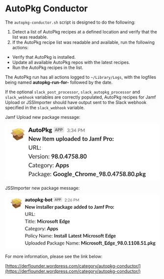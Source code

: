 # AutoPkg Conductor

The `autopkg-conductor.sh` script is designed to do the following:

1. Detect a list of AutoPkg recipes at a defined location and verify that the list was readable.
2. If the AutoPkg recipe list was readable and available, run the following actions:

* Verify that AutoPkg is installed.
* Update all available AutoPkg repos with the latest recipes.
* Run the AutoPkg recipes in the list.

The AutoPkg run has all actions logged to `~/Library/Logs`, with the logfiles being named **autopkg-run-for-** followed by the date.

If the optional `slack_post_processor`, `slack_autopkg_processor` and `slack_webhook` variables are correctly populated, AutoPkg recipes for Jamf Upload or JSSImporter should have output sent to the Slack webhook specified in the `slack_webhook` variable.

Jamf Upload new package message:

![](readme_images/AutoPkg_JamfUpload_new_package_message.png)

JSSImporter new package message:

![](readme_images/AutoPkg_JSSImporter_new_package_message.png)

For more information, please see the link below:

[https://derflounder.wordpress.com/category/autopkg-conductor/](https://derflounder.wordpress.com/category/autopkg-conductor/)
